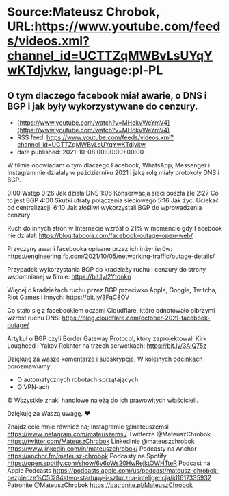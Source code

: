 # Source:Mateusz Chrobok, URL:https://www.youtube.com/feeds/videos.xml?channel_id=UCTTZqMWBvLsUYqYwKTdjvkw, language:pl-PL

## O tym dlaczego facebook miał awarie, o DNS i BGP i jak były wykorzystywane do cenzury.
 - [https://www.youtube.com/watch?v=MHokvWeYmV4](https://www.youtube.com/watch?v=MHokvWeYmV4)
 - RSS feed: https://www.youtube.com/feeds/videos.xml?channel_id=UCTTZqMWBvLsUYqYwKTdjvkw
 - date published: 2021-10-08 00:00:00+00:00

W filmie opowiadam o tym dlaczego Facebook, WhatsApp, Messenger i Instagram nie działały w październiku 2021 i jaką rolę miały protokoły DNS i BGP.

0:00 Wstęp
0:26 Jak działa DNS
1:06 Konserwacja sieci poszła źle
2:27 Co to jest BGP
4:00 Skutki utraty połączenia sieciowego
5:16 Jak żyć. Uciekać od centralizacji.
6:10 Jak złośliwi wykorzystali BGP do wprowadzenia cenzury

Ruch do innych stron w Internecie wzrósł o 21% w momencie gdy Facebook nie działał: https://blog.taboola.com/facebook-outage-open-web/ 

Przyczyny awarii facebooka opisane przez ich inżynierów: https://engineering.fb.com/2021/10/05/networking-traffic/outage-details/

Przypadek wykorzystania BGP do kradzieży ruchu i cenzury do strony wspomnianej w filmie: https://bit.ly/2Ytdnkn

Więcej o kradzieżach ruchu przez BGP przeciwko Apple, Google, Twitcha, Riot Games i innych: https://bit.ly/3FqC8OV

Co stało się z facebookiem oczami Cloudflare, które odnotowało olbrzymi wzrost ruchu DNS: https://blog.cloudflare.com/october-2021-facebook-outage/

Artykuł o BGP czyli Border Gateway Protocol, który zaprojektowali Kirk Lougheed i Yakov Rekhter na trzech serwetkach: https://bit.ly/3AiQ75z

Dziękuję za wasze komentarze i subskrypcje. W kolejnych odcinkach porozmawiamy:
- O automatycznych robotach sprzątających
- O VPN-ach

© Wszystkie znaki handlowe należą do ich prawowitych właścicieli.

Dziękuję za Waszą uwagę. ❤️

Znajdziecie mnie również na;
Instagramie @mateuszemsi https://www.instagram.com/mateuszemsi/
Twitterze @MateuszChrobok https://twitter.com/MateuszChrobok
LinkedInie @mateuszchrobok https://www.linkedin.com/in/mateuszchrobok/
Podcasty na Anchor https://anchor.fm/mateusz-chrobok
Podcasty na Spotify https://open.spotify.com/show/6y6oWs20HwRejktOWHTteR
Podcast na  Apple Podcasts https://podcasts.apple.com/us/podcast/mateusz-chrobok-bezpiecze%C5%84stwo-startupy-i-sztuczna-inteligencja/id1617335932 
Patronite @MateuszChrobok https://patronite.pl/MateuszChrobok

